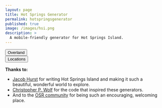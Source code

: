 ```yaml
---
layout: page
title: Hot Springs Generator
permalink: hotspringsgenerator
published: true
image: /images/hsi.png
description: >
  A mobile-friendly generator for Hot Springs Island.
---
```


<div class="row">
  <div class="col-md-6 col-12 tightSpacing buttonWrapper"><button class="btn btn-primary btn-lg" onclick="showCard('overlandCard')">Overland</button></div>
  <div class="col-md-6 col-12 tightSpacing buttonWrapper"><button class="btn btn-primary btn-lg" onclick="showCard('locationCard')">Locations</button></div>
</div>


<div class="container generatorCard" id="overlandCard" style="margin-bottom: 30px;display:none;">
<div class="row">
  <div class="col-md-3 col noPadding"><button class="btn btn-black btn-lg" onclick="Overland('Light')">Light</button></div>
  <div class="col-md-3 col noPadding"><button class="btn btn-black btn-lg" onclick="Overland('Heavy')">Heavy</button></div>
  <div class="col-md-3 col noPadding"><button class="btn btn-black btn-lg" onclick="Overland('Mountainous')">Mountainous</button></div>
  <div class="col-md-3 col noPadding"><button class="btn btn-black btn-lg" onclick="Overland('Volcano')">Volcano</button></div>
  <div class="col noPadding"><button class="btn btn-black btn-lg" onclick="Overland('Volcanic')">Volcanic</button></div>
  <div class="col noPadding"><button class="btn btn-black btn-lg" onclick="Overland('Ruins')">Ruins</button></div>
  <div class="col noPadding"><button class="btn btn-black btn-lg" onclick="Overland('Village')">Village</button></div>
  </div>
  <div id="overland" class="tabcontent">
  </div>
</div>

<div class="container generatorCard" id="locationCard" style="margin-bottom: 30px;display:none;">
  <div class="row">
    <div class="col noPadding"><button class="btn btn-black btn-lg" onclick="Locations('Ashfire Mine')">Ashfire Mine</button></div>
    <div class="col noPadding"><button class="btn btn-black btn-lg" onclick="Locations('Boar’s Head Encampment')">Boar’s Head</button></div>
    <div class="col noPadding"><button class="btn btn-black btn-lg" onclick="Locations('Crystal SeaCave')">Crystal SeaCave</button></div>
    <div class="col noPadding"><button class="btn btn-black btn-lg" onclick="Locations('Crystalflow')">Crystalflow</button></div>
    <div class="col noPadding"><button class="btn btn-black btn-lg" onclick="Locations('Dire Boar Den')">Dire Boar Den</button></div>
    <div class="col noPadding"><button class="btn btn-black btn-lg" onclick="Locations('Glavrok Village')">Glavrok Village</button></div>
    <div class="col noPadding"><button class="btn btn-black btn-lg" onclick="Locations('Lapis Observatory')">Lapis Observatory</button></div>
    <div class="col noPadding"><button class="btn btn-black btn-lg" onclick="Locations('New Moon Party')">New Moon Party</button></div>
    <div class="col noPadding"><button class="btn btn-black btn-lg" onclick="Locations('Shattered Aquifer')">Shattered Aquifer</button></div>
    <div class="col noPadding"><button class="btn btn-black btn-lg" onclick="Locations('Slave Quarters')">Slave Quarters</button></div>
    <div class="col noPadding"><button class="btn btn-black btn-lg" onclick="Locations('Svarku’s Lair')">Svarku’s Lair</button></div>
    <div class="col noPadding"><button class="btn btn-black btn-lg" onclick="Locations('Temple of Tranquility')">Temple of Tranquility</button></div>
  </div>
  <div class="tabcontent" id="locationData">
  </div>
</div>

**Thanks to:**

 - [Jacob Hurst](https://twitter.com/vyderac) for writing Hot Springs Island and making it such a beautiful, wonderful world to explore.
 - [Christopher P. Wolf](http://chrispwolf.com/) for the code that inspired these generators.
 - And to the [OSR community](https://discord.gg/kJjMvC) for being such an encouraging, welcoming place.

<script async src="/_pages/hsi.js" charset="utf-8"></script>